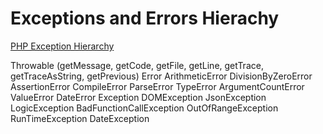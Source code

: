 # Exceptions and Errors Hierachy

[PHP Exception Hierarchy](https://php.watch/articles/PHP-exception-hierarchy)

Throwable (getMessage, getCode, getFile, getLine, getTrace, getTraceAsString, getPrevious)
    Error
        ArithmeticError
            DivisionByZeroError
        AssertionError
        CompileError
            ParseError
        TypeError
            ArgumentCountError
        ValueError
        DateError
    Exception
        DOMException
        JsonException
        LogicException
            BadFunctionCallException
            OutOfRangeException
        RunTimeException
        DateException
